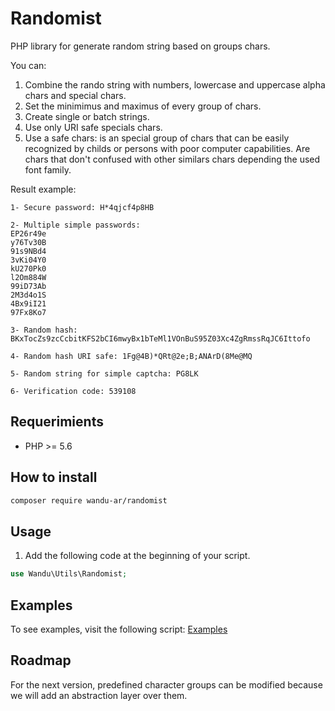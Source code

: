 # Randomist

PHP library for generate random string based on groups chars.

You can:
1. Combine the rando string with numbers, lowercase and uppercase alpha chars and special chars.
2. Set the minimimus and maximus of every group of chars.
3. Create single or batch strings.
4. Use only URI safe specials chars.
5. Use a safe chars: is an special group of chars that can be easily recognized by childs or persons with poor computer capabilities. Are chars that don't confused with other similars chars depending the used font family. 

Result example:

```
1- Secure password: H*4qjcf4p8HB 

2- Multiple simple passwords:
EP26r49e
y76Tv30B
91s9NBd4
3vKi04Y0
kU270Pk0
l2Om884W
99iD73Ab
2M3d4o1S
4Bx9iI21
97Fx8Ko7

3- Random hash: BKxTocZs9zcCcbitKFS2bCI6mwyBx1bTeMl1VOnBuS95Z03Xc4ZgRmssRqJC6Ittofo

4- Random hash URI safe: 1Fg@4B)*QRt@2e;B;ANArD(8Me@MQ

5- Random string for simple captcha: PG8LK

6- Verification code: 539108
```

## Requerimients

- PHP >= 5.6

## How to install

```sh
composer require wandu-ar/randomist
```

## Usage

1. Add the following code at the beginning of your script.

```php
use Wandu\Utils\Randomist;
```

## Examples

To see examples, visit the following script: [Examples](../master/examples/index.php)

## Roadmap 

For the next version, predefined character groups can be modified because we will add an abstraction layer over them.
